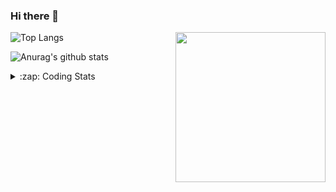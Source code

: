### Hi there 👋

<!--
**tao8687/tao8687** is a ✨ _special_ ✨ repository because its `README.md` (this file) appears on your GitHub profile.

Here are some ideas to get you started:

- 🔭 I’m currently working on ...
- 🌱 I’m currently learning ...
- 👯 I’m looking to collaborate on ...
- 🤔 I’m looking for help with ...
- 💬 Ask me about ...
- 📫 How to reach me: ...
- 😄 Pronouns: ...
- ⚡ Fun fact: ...
-->

<img align='right' src="https://media.giphy.com/media/M9gbBd9nbDrOTu1Mqx/giphy.gif" width="240">

  
![Top Langs](https://github-readme-stats.vercel.app/api/top-langs/?username=tao8687&layout=compact&title_color=23238E&text_color=A67D3D)

![Anurag's github stats](https://github-readme-stats.vercel.app/api?username=tao8687&show_icons=true&&text_color=A67D3D&title_color=23238E&show_icons=false&count_private=true&hide=stars)

<details>
  <summary>:zap: Coding Stats</summary>
  <br>
    
<!--START_SECTION:waka-->

```txt
From: 06 December 2024 - To: 13 December 2024

C++                16 hrs 44 mins  █████████████▒░░░░░░░░░░░   53.74 %
Lua                4 hrs 14 mins   ███▒░░░░░░░░░░░░░░░░░░░░░   13.61 %
Other              2 hrs 40 mins   ██░░░░░░░░░░░░░░░░░░░░░░░   08.61 %
Python             1 hr 33 mins    █▒░░░░░░░░░░░░░░░░░░░░░░░   05.01 %
CMake              1 hr 28 mins    █▒░░░░░░░░░░░░░░░░░░░░░░░   04.74 %
```

<!--END_SECTION:waka-->
</details>
